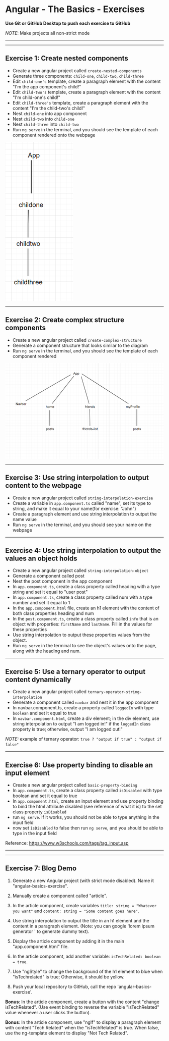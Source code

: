# Angular - The Basics - Exercises

**Use Git or GitHub Desktop to push each exercise to GitHub**

_NOTE_: Make projects all non-strict mode

---

---

## Exercise 1: Create nested components

- Create a new angular project called `create-nested-components`
- Generate three components: `child-one`, `child-two`, `child-three`
- Edit `child-one's` template, create a paragraph element with the content "I'm the app component's child!"
- Edit `child-two's` template, create a paragraph element with the content "I'm child-one's child!"
- Edit `child-three's` template, create a paragraph element with the content "I'm the child-two's child!"
- Nest `child-one` into app component
- Nest `child-two` into `child-one`
- Nest `child-three` into `child-two`
- Run `ng serve` in the terminal, and you should see the template of each component rendered onto the webpage

![Exercise 1 Nested Component Diagram](./assets/exercise-1_nested-component-diagram.png)

---

## Exercise 2: Create complex structure components

- Create a new angular project called `create-complex-structure`
- Generate a component structure that looks similar to the diagram
- Run `ng serve` in the terminal, and you should see the template of each component rendered

![Exercise 2 Complex Component Tree](./assets/exercise-2_complex-component-tree.png)

---

## Exercise 3: Use string interpolation to output content to the webpage

- Create a new angular project called `string-interpolation-exercise`
- Create a variable in `app.component.ts` called "name", set its type to string, and make it equal to your name(for exercise: "John")
- Create a paragraph element and use string interpolation to output the name value
- Run `ng serve` in the terminal, and you should see your name on the webpage

---

## Exercise 4: Use string interpolation to output the values an object holds

- Create a new angular project called `string-interpolation-object`
- Generate a component called post
- Nest the post component in the app component
- In `app.component.ts`, create a class property called heading with a type string and set it equal to "user post"
- In `app.component.ts`, create a class property called num with a type number and set it equal to 1
- In the `app.component.html` file, create an h1 element with the content of both class properties heading and num
- In the `post.component.ts`, create a class property called `info` that is an object with properties: `firstName` and `lastName`. Fill in the values for these properties
- Use string interpolation to output these properties values from the object.
- Run `ng serve` in the terminal to see the object's values onto the page, along with the heading and num.

---

## Exercise 5: Use a ternary operator to output content dynamically

- Create a new angular project called `ternary-operator-string-interpolation`
- Generate a component called `navbar` and nest it in the app component
- In navbar.component.ts, create a property called `loggedIn` with type `boolean` and set it equal to true
- In `navbar.component.html`, create a div element; in the div element, use string interpolation to output "I am logged in!" if the `loggedIn` class property is true; otherwise, output "I am logged out!"

_NOTE:_ example of ternary operator: `true ? "output if true" : "output if false"`

---

## Exercise 6: Use property binding to disable an input element

- Create a new angular project called `basic-property-binding`
- In `app.component.ts`, create a class property called `isDisabled` with type boolean and set it equal to true
- In `app.component.html`, create an input element and use property binding to bind the html attribute disabled (see reference of what it is) to the set class property `isDisabled`
- run `ng serve`. If it works, you should not be able to type anything in the input field
- now set `isDisabled` to false then run `ng serve`, and you should be able to type in the input field

Reference: https://www.w3schools.com/tags/tag_input.asp

---

---

## Exercise 7: Blog Demo

1. Generate a new Angular project (with strict mode disabled). Name it "angular-basics-exercise".

2. Manually create a component called "article".

3. In the article component, create variables `title: string = "Whatever you want"` and `content: string = "Some content goes here"`.

4. Use string interpolation to output the title in an h1 element and the content in a paragraph element. (Note: you can google 'lorem ipsum generator ' to generate dummy text).

5. Display the article component by adding it in the main "app.component.html" file.

6. In the article component, add another variable: `isTechRelated: boolean = true`.

7. Use "ngStyle" to change the background of the h1 element to blue when "isTechrelated" is true; Otherwise, it should be yellow.

8. Push your local repository to GitHub, call the repo 'angular-basics-exercise'.

**Bonus**: In the article component, create a button with the content "change isTechRelated". (Use event binding to reverse the variable "isTechRelated" value whenever a user clicks the button).

**Bonus**: In the article component, use "ngIf" to display a paragraph element with content "Tech Related" when the "isTechRelated" is true. When false, use the ng-template element to display "Not Tech Related".

